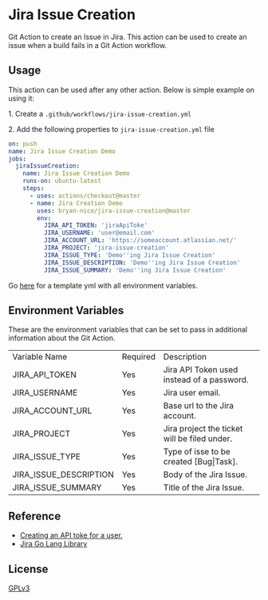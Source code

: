 # Jira Issue Creation

Git Action to create an Issue in Jira. This action can be used to create an issue when a build fails in a Git Action workflow. 

## Usage 

This action can be used after any other action. Below is simple example on using it:

1\. Create a `.github/workflows/jira-issue-creation.yml`

2\. Add the following properties to `jira-issue-creation.yml` file

```yaml
on: push
name: Jira Issue Creation Demo
jobs:
  jiraIssueCreation:
    name: Jira Issue Creation Demo
    runs-on: ubuntu-latest
    steps:
      - uses: actions/checkout@master
      - name: Jira Creation Demo
        uses: bryan-nice/jira-issue-creation@master
        env:
          JIRA_API_TOKEN: 'jiraApiToke'
          JIRA_USERNAME: 'user@email.com'
          JIRA_ACCOUNT_URL: 'https://someaccount.atlassian.net/'
          JIRA_PROJECT: 'jira-issue-creation'
          JIRA_ISSUE_TYPE: 'Demo''ing Jira Issue Creation'
          JIRA_ISSUE_DESCRIPTION: 'Demo''ing Jira Issue Creation'
          JIRA_ISSUE_SUMMARY: 'Demo''ing Jira Issue Creation'
```

Go [here](deployment/git-actions/template_jira_issue_creation.yml) for a template yml with all environment variables.

## Environment Variables
These are the environment variables that can be set to pass in additional information about the Git Action.

<table>
    <tr>
        <td>
            Variable Name
        </td>
        <td>
            Required
        </td>
        <td>
            Description
        </td>
    </tr>
    <tr>
        <td>
            JIRA_API_TOKEN
        </td>
        <td>
            Yes
        </td>
        <td>
            Jira API Token used instead of a password.
        </td>
    </tr>
    <tr>
        <td>
            JIRA_USERNAME
        </td>
        <td>
            Yes
        </td>
        <td>
            Jira user email.
        </td>
    </tr>
    <tr>
        <td>
            JIRA_ACCOUNT_URL
        </td>
        <td>
            Yes
        </td>
        <td>
            Base url to the Jira account.
        </td>
    </tr>
    <tr>
        <td>
            JIRA_PROJECT
        </td>
        <td>
            Yes
        </td>
        <td>
            Jira project the ticket will be filed under.
        </td>
    </tr>
    <tr>
        <td>
            JIRA_ISSUE_TYPE
        </td>
        <td>
            Yes
        </td>
        <td>
            Type of isse to be created [Bug|Task].
        </td>
    </tr>
    <tr>
        <td>
            JIRA_ISSUE_DESCRIPTION
        </td>
        <td>
            Yes
        </td>
        <td>
            Body of the Jira Issue.
        </td>
    </tr>
    <tr>
        <td>
            JIRA_ISSUE_SUMMARY
        </td>
        <td>
            Yes
        </td>
        <td>
            Title of the Jira Issue.
        </td>
    </tr>
</table>

## Reference
* [Creating an API toke for a user.](https://confluence.atlassian.com/cloud/api-tokens-938839638.html)
* [Jira Go Lang Library](https://github.com/andygrunwald/go-jira)

## License
[GPLv3](LICENSE)